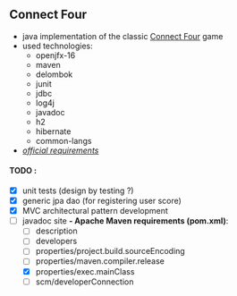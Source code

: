 ## Connect Four

- java implementation of the classic [Connect Four](https://hu.wikipedia.org/wiki/Connect_four) game
- used technologies:
  - openjfx-16
  - maven
  - delombok
  - junit
  - jdbc
  - log4j
  - javadoc
  - h2
  - hibernate
  - common-langs
- [*official requirements*](https://arato.inf.unideb.hu/jeszenszky.peter/download/swe/swe-spec_hu.pdf)

#### TODO :

- [x] unit tests (design by testing ?)
- [x] generic jpa dao (for registering user score)
- [x] MVC architectural pattern development
- [ ] javadoc site
**- Apache Maven requirements (pom.xml)**:
  - [ ] description
  - [ ] developers
  - [ ] properties/project.build.sourceEncoding
  - [ ] properties/maven.compiler.release
  - [x] properties/exec.mainClass
  - [ ] scm/developerConnection

